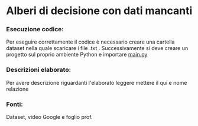 # Alberi di decisione con dati mancanti

### Esecuzione codice:
Per eseguire correttamente il codice è necessario creare una cartella dataset nella quale scaricare i file .txt .
Successivamente si deve creare un progetto sul proprio ambiente Python e importare [main.py](main.py)

### Descrizioni elaborato:
Per avere descrizione riguardanti l'elaborato leggere mettere il qui e nome relazione

### Fonti:
Dataset, video Google e foglio prof. 



